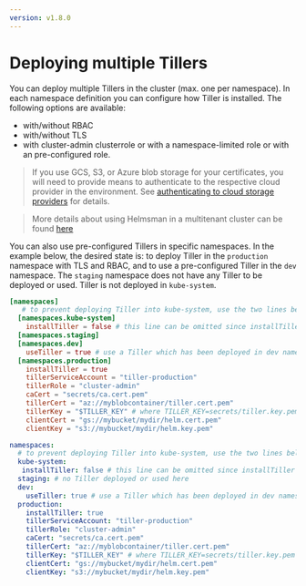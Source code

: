 ```yaml
---
version: v1.8.0
---
```


# Deploying multiple Tillers

You can deploy multiple Tillers in the cluster (max. one per namespace). In each namespace definition you can configure how Tiller is installed. The following options are available:
- with/without RBAC
- with/without TLS
- with cluster-admin clusterrole or with a namespace-limited role or with an pre-configured role.

> If you use GCS, S3, or Azure blob storage for your certificates, you will need to provide means to authenticate to the respective cloud provider in the environment. See [authenticating to cloud storage providers](../misc/auth_to_storage_providers.md) for details.


> More details about using Helmsman in a multitenant cluster can be found [here](../misc/multitenant_clusters_guide.md)

You can also use pre-configured Tillers in specific namespaces. In the example below, the desired state is: to deploy Tiller in the `production` namespace with TLS and RBAC, and to use a pre-configured Tiller in the `dev` namespace. The `staging` namespace does not have any Tiller to be deployed or used. Tiller is not deployed in `kube-system`.


```toml
[namespaces]
   # to prevent deploying Tiller into kube-system, use the two lines below
  [namespaces.kube-system]
    installTiller = false # this line can be omitted since installTiller defaults to false
  [namespaces.staging]
  [namespaces.dev]
    useTiller = true # use a Tiller which has been deployed in dev namespace
  [namespaces.production]
    installTiller = true
    tillerServiceAccount = "tiller-production"
    tillerRole = "cluster-admin"
    caCert = "secrets/ca.cert.pem"
    tillerCert = "az://myblobcontainer/tiller.cert.pem"
    tillerKey = "$TILLER_KEY" # where TILLER_KEY=secrets/tiller.key.pem
    clientCert = "gs://mybucket/mydir/helm.cert.pem"
    clientKey = "s3://mybucket/mydir/helm.key.pem"
```

```yaml
namespaces:
  # to prevent deploying Tiller into kube-system, use the two lines below
  kube-system:
   installTiller: false # this line can be omitted since installTiller defaults to false
  staging: # no Tiller deployed or used here
  dev:
    useTiller: true # use a Tiller which has been deployed in dev namespace
  production:
    installTiller: true
    tillerServiceAccount: "tiller-production"
    tillerRole: "cluster-admin"
    caCert: "secrets/ca.cert.pem"
    tillerCert: "az://myblobcontainer/tiller.cert.pem"
    tillerKey: "$TILLER_KEY" # where TILLER_KEY=secrets/tiller.key.pem
    clientCert: "gs://mybucket/mydir/helm.cert.pem"
    clientKey: "s3://mybucket/mydir/helm.key.pem"
```
